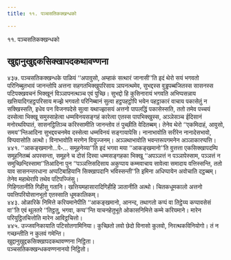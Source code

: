 ```yaml
---
title: ११. पञ्चसतिकक्खन्धको

---
```

११. पञ्चसतिकक्खन्धको  


## खुद्दानुखुद्दकसिक्खापदकथावण्णना

४३७. पञ्चसतिकक्खन्धके पाळियं ‘‘अपावुसो, अम्हाकं सत्थारं जानासी’’ति इदं थेरो सयं भगवतो परिनिब्बुतभावं जानन्तोपि अत्तना सहगतभिक्खुपरिसाय ञापनत्थमेव, सुभद्दस्स वुड्ढपब्बजितस्स सासनस्स पटिपक्खवचनं भिक्खूनं विञ्ञापनत्थञ्च एवं पुच्छि। सुभद्दो हि कुसिनारायं भगवति अभिप्पसन्नाय खत्तियादिगहट्ठपरिसाय मज्झे भगवतो परिनिब्बानं सुत्वा हट्ठपहट्ठोपि भयेन पहट्ठाकारं वाचाय पकासेतुं न सक्खिस्सति, इधेव पन विजनपदेसे सुत्वा यथाज्झासयं अत्तनो पापलद्धिं पकासेस्सति, ततो तमेव पच्चयं दस्सेत्वा भिक्खू समुस्साहेत्वा धम्मविनयसङ्गहं कारेत्वा एतस्स पापभिक्खुस्स, अञ्ञेसञ्च ईदिसानं मनोरथविघातं, सासनट्ठितिञ्च करिस्सामीति जानन्तोव तं पुच्छीति वेदितब्बम्। तेनेव थेरो ‘‘एकमिदाहं, आवुसो, समय’’न्तिआदिना सुभद्दवचनमेव दस्सेत्वा धम्मविनयं सङ्गायापेसि। नानाभावोति सरीरेन नानादेसभावो, विप्पवासोति अत्थो। विनाभावोति मरणेन वियुज्जनम्। अञ्ञथाभावोति भवन्तरूपगमनेन अञ्ञाकारप्पत्ति।  
४४१. ‘‘आकङ्खमानो…पे॰… समूहनेय्या’’ति इदं भगवा मया ‘‘आकङ्खमानो’’ति वुत्तत्ता एकसिक्खापदम्पि समूहनितब्बं अपस्सन्ता, समूहने च दोसं दिस्वा धम्मसङ्गहका भिक्खू ‘‘अपञ्ञत्तं न पञ्ञापेस्साम, पञ्ञत्तं न समुच्छिन्दिस्सामा’’तिआदिना पुन ‘‘पञ्ञत्तिसदिसाय अकुप्पाय कम्मवाचाय सावेत्वा समादाय वत्तिस्सन्ति, ततो याव सासनन्तरधाना अप्पटिबाहियानि सिक्खापदानि भविस्सन्ती’’ति इमिना अधिप्पायेन अवोचाति दट्ठब्बम्। तेनेव महाथेरापि तथेव पटिपज्जिंसु।  
गिहिगतानीति गिहीसु गतानि। खत्तियमहासारादिगिहीहि ञातानीति अत्थो। चितकधूमकालो अत्तनो पवत्तिपरियोसानभूतो एतस्साति धूमकालिकम्।  
४४३. ओळारिके निमित्ते करियमानेपीति ‘‘आकङ्खमानो, आनन्द, तथागतो कप्पं वा तिट्ठेय्य कप्पावसेसं वा’’ति एवं थूलतरे ‘‘तिट्ठतु, भगवा, कप्प’’न्ति याचनहेतुभूते ओकासनिमित्ते कम्मे करियमाने। मारेन परियुट्ठितचित्तोति मारेन आविट्ठचित्तो।  
४४५. उज्जवनिकायाति पटिसोतगामिनिया। कुच्छितो लवो छेदो विनासो कुलवो, निरत्थकविनियोगो। तं न गच्छन्तीति न कुलवं गमेन्ति।  
खुद्दानुखुद्दकसिक्खापदकथावण्णना निट्ठिता।  
पञ्चसतिकक्खन्धकवण्णनानयो निट्ठितो।  